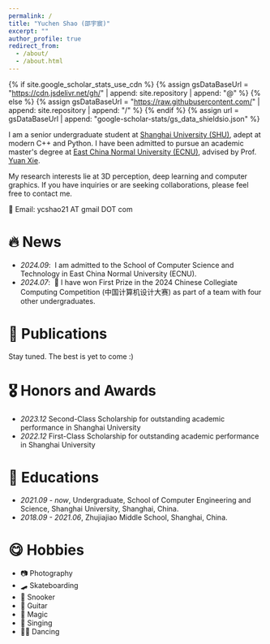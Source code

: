 ```yaml
---
permalink: /
title: "Yuchen Shao (邵宇宸)"
excerpt: ""
author_profile: true
redirect_from: 
  - /about/
  - /about.html
---
```


{% if site.google_scholar_stats_use_cdn %}
{% assign gsDataBaseUrl = "https://cdn.jsdelivr.net/gh/" | append: site.repository | append: "@" %}
{% else %}
{% assign gsDataBaseUrl = "https://raw.githubusercontent.com/" | append: site.repository | append: "/" %}
{% endif %}
{% assign url = gsDataBaseUrl | append: "google-scholar-stats/gs_data_shieldsio.json" %}

<span class='anchor' id='about-me'></span>
I am a senior undergraduate student at [Shanghai University (SHU)](https://www.shu.edu.cn/), adept at modern C++ and Python. I have been admitted to pursue an academic master's degree at [East China Normal University (ECNU)](https://www.ecnu.edu.cn/), advised by Prof. [Yuan Xie](https://faculty.ecnu.edu.cn/_s16/xy2_11342/main.psp).

My research interests lie at 3D perception, deep learning and computer graphics. If you have inquiries or are seeking collaborations, please feel free to contact me.

📧 Email: ycshao21 AT gmail DOT com

# 🔥 News
- *2024.09*: &nbsp;I am admitted to the School of Computer Science and Technology in East China Normal University (ECNU).
- *2024.07*: &nbsp;🎉 I have won First Prize in the 2024 Chinese Collegiate Computing Competition (中国计算机设计大赛) as part of a team with four other undergraduates.

# 📝 Publications 
Stay tuned. The best is yet to come :)

# 🎖 Honors and Awards
- *2023.12* Second-Class Scholarship for outstanding academic performance in Shanghai University
- *2022.12* First-Class Scholarship for outstanding academic performance in Shanghai University

# 📖 Educations
- *2021.09 - now*, Undergraduate, School of Computer Engineering and Science, Shanghai University, Shanghai, China.
- *2018.09 - 2021.06*, Zhujiajiao Middle School, Shanghai, China.

<!-- 
# 💬 Invited Talks
- *2021.06*, Lorem ipsum dolor sit amet, consectetur adipiscing elit. Vivamus ornare aliquet ipsum, ac tempus justo dapibus sit amet. 
- *2021.03*, Lorem ipsum dolor sit amet, consectetur adipiscing elit. Vivamus ornare aliquet ipsum, ac tempus justo dapibus sit amet.  \| [\[video\]](https://github.com/)

# 💻 Internships
- *2019.05 - 2020.02*, [Lorem](https://github.com/), China. -->

# 😋 Hobbies
* 📷 Photography
* 🛹 Skateboarding
* 🎱 Snooker
* 🎸 Guitar
* 🎩 Magic
* 🎤 Singing
* 👯‍♂️ Dancing
